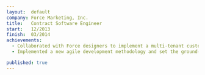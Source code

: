 ```yaml
---
layout:  default
company: Force Marketing, Inc.
title:   Contract Software Engineer
start:   12/2013
finish:  03/2014
achievements:
  - Collaborated with Force designers to implement a multi-tenant customer facing marketing dashboard
  - Implemented a new agile development methodology and set the ground-work for the growth of a new internal development team

published: true
---
```

